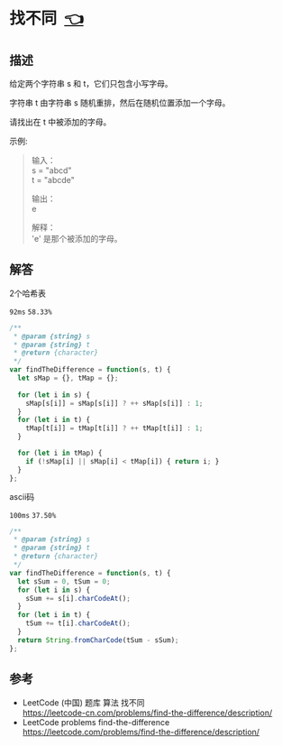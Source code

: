 # <a id="findTheDifference"></a>找不同&nbsp;&nbsp;[:point_left:][readme.problemSet.algorithm.findTheDifference] #

## 描述 ##

给定两个字符串 s 和 t，它们只包含小写字母。

字符串 t 由字符串 s 随机重排，然后在随机位置添加一个字母。

请找出在 t 中被添加的字母。
 
示例:

> 输入：  
> s = "abcd"  
> t = "abcde"  
>
> 输出：  
> e
>
> 解释：  
> 'e' 是那个被添加的字母。

## 解答 ##

2个哈希表

`92ms` `58.33%`

```javascript
/**
 * @param {string} s
 * @param {string} t
 * @return {character}
 */
var findTheDifference = function(s, t) {
  let sMap = {}, tMap = {};
  
  for (let i in s) {
    sMap[s[i]] = sMap[s[i]] ? ++ sMap[s[i]] : 1;
  }
  for (let i in t) {
    tMap[t[i]] = tMap[t[i]] ? ++ tMap[t[i]] : 1;
  }

  for (let i in tMap) {
    if (!sMap[i] || sMap[i] < tMap[i]) { return i; }
  }
};
```

ascii码

`100ms` `37.50%`

```javascript
/**
 * @param {string} s
 * @param {string} t
 * @return {character}
 */
var findTheDifference = function(s, t) {
  let sSum = 0, tSum = 0;
  for (let i in s) {
    sSum += s[i].charCodeAt();
  }
  for (let i in t) {
    tSum += t[i].charCodeAt();
  }
  return String.fromCharCode(tSum - sSum);
};
```

## 参考 ##

* LeetCode (中国) 题库 算法 找不同  
  <https://leetcode-cn.com/problems/find-the-difference/description/>
* LeetCode problems find-the-difference  
  <https://leetcode.com/problems/find-the-difference/description/>

<!-- 链接 开始 -->
[readme.problemSet.algorithm.findTheDifference]: ../../README.md#problemSet.algorithm.findTheDifference "README"
<!-- 链接 结束 -->